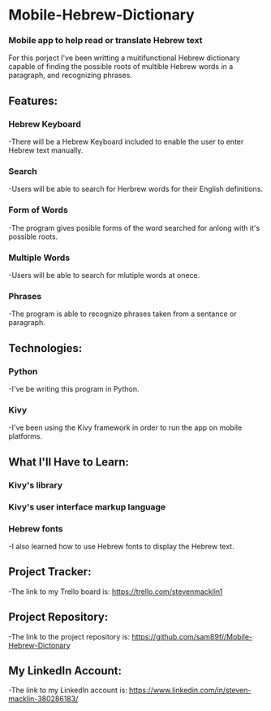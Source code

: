 # Mobile-Hebrew-Dictionary

### Mobile app to help read or translate Hebrew text

For this porject I've been writting a muitifunctional Hebrew dictionary capable of finding the possible roots of multible Hebrew words in a paragraph, and recognizing phrases.

## Features:

### Hebrew Keyboard
-There will be a Hebrew Keyboard included to enable the user to enter Hebrew text manually.  
### Search
-Users will be able to search for Herbrew words for their English definitions.  
### Form of Words
-The program gives posible forms of the word searched for anlong with it's possible roots.  
### Multiple Words
-Users will be able to search for mlutiple words at onece.  
### Phrases
-The program is able to recognize phrases taken from a sentance or paragraph.

## Technologies:

### Python
-I've be writing this program in Python.
### Kivy
-I've been using the Kivy framework in order to run the app on mobile platforms.

## What I'll Have to Learn:

### Kivy's library
### Kivy's user interface markup language
### Hebrew fonts
-I also learned how to use Hebrew fonts to display the Hebrew text.

## Project Tracker:

-The link to my Trello board is: https://trello.com/stevenmacklin1

## Project Repository:

-The link to the project repository is: https://github.com/sam89f//Mobile-Hebrew-Dictonary

## My LinkedIn Account:

-The link to my LinkedIn account is: https://www.linkedin.com/in/steven-macklin-380286183/
